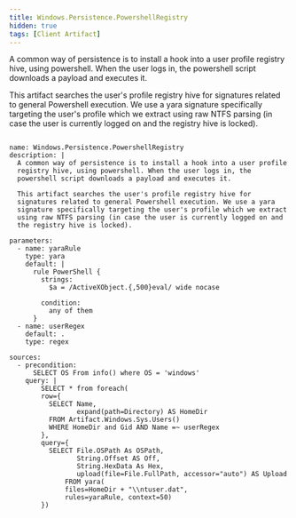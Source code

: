 ```yaml
---
title: Windows.Persistence.PowershellRegistry
hidden: true
tags: [Client Artifact]
---
```


A common way of persistence is to install a hook into a user profile
registry hive, using powershell. When the user logs in, the
powershell script downloads a payload and executes it.

This artifact searches the user's profile registry hive for
signatures related to general Powershell execution. We use a yara
signature specifically targeting the user's profile which we extract
using raw NTFS parsing (in case the user is currently logged on and
the registry hive is locked).


<pre><code class="language-yaml">
name: Windows.Persistence.PowershellRegistry
description: |
  A common way of persistence is to install a hook into a user profile
  registry hive, using powershell. When the user logs in, the
  powershell script downloads a payload and executes it.

  This artifact searches the user&#x27;s profile registry hive for
  signatures related to general Powershell execution. We use a yara
  signature specifically targeting the user&#x27;s profile which we extract
  using raw NTFS parsing (in case the user is currently logged on and
  the registry hive is locked).

parameters:
  - name: yaraRule
    type: yara
    default: |
      rule PowerShell {
        strings:
          $a = /ActiveXObject.{,500}eval/ wide nocase

        condition:
          any of them
      }
  - name: userRegex
    default: .
    type: regex

sources:
  - precondition:
      SELECT OS From info() where OS = &#x27;windows&#x27;
    query: |
        SELECT * from foreach(
        row={
          SELECT Name,
                 expand(path=Directory) AS HomeDir
          FROM Artifact.Windows.Sys.Users()
          WHERE HomeDir and Gid AND Name =~ userRegex
        },
        query={
          SELECT File.OSPath As OSPath,
                 String.Offset AS Off,
                 String.HexData As Hex,
                 upload(file=File.FullPath, accessor=&quot;auto&quot;) AS Upload
              FROM yara(
              files=HomeDir + &quot;\\ntuser.dat&quot;,
              rules=yaraRule, context=50)
        })

</code></pre>


